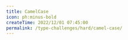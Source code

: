 ```yaml
---
title: CamelCase
icon: ph:minus-bold
createTime: 2022/12/01 07:45:00
permalink: /type-challenges/hard/camel-case/
---
```

